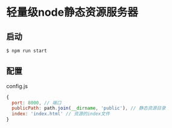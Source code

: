 # 轻量级node静态资源服务器

## 启动

```bash
$ npm run start
```

## 配置

config.js

```js
{
  port: 8000, // 端口
  publicPath: path.join(__dirname, 'public'), // 静态资源目录
  index: 'index.html' // 资源的index文件
}
```